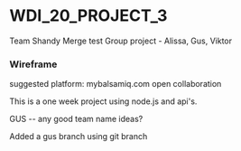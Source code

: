 # WDI_20_PROJECT_3
Team Shandy
Merge test
Group project - Alissa, Gus, Viktor



### Wireframe

suggested platform:
mybalsamiq.com
open collaboration

This is a one week project using node.js and api's. 


GUS -- any good team name ideas? 



Added a gus branch using git branch